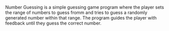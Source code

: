 Number Guessing is a simple guessing game program where the player sets the range of numbers to guess fromm and tries to guess a randomly generated number within that range. The program guides the player with feedback until they guess the correct number.